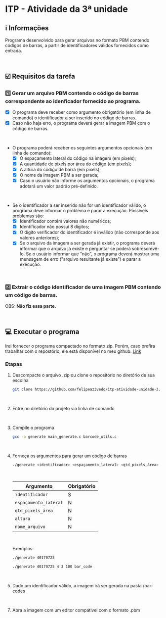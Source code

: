 # ITP - Atividade da 3ª unidade

## ℹ️ Informações

Programa desenvolvido para gerar arquivos no formato PBM contendo códigos de barras, 
a partir de identificadores válidos fornecidos como entrada.

&nbsp;

## ☑️ Requisitos da tarefa

### 1️⃣ Gerar um arquivo PBM contendo o código de barras correspondente ao idenficador fornecido ao programa. 

- [x] O programa deve receber como argumento obrigatório (em linha de comando) o identificador a ser inserido no código de barras.
- [x] Caso não haja erro, o programa deverá gerar a imagem PBM com o código de barras.

&nbsp;

* O programa poderá receber os seguintes argumentos opcionais (em linha de comando): 
  - [x] O espaçamento lateral do código na imagem (em pixels);
  - [x] A quantidade de pixels por área do código (em pixels);
  - [x] A altura do código de barra (em pixels);
  - [x] O nome da imagem PBM a ser gerada;
  - [x] Caso o usuário não informe os argumentos opcionais, o programa adotará um valor padrão pré-definido.
 
&nbsp;
        
* Se o identificador a ser inserido não for um identificador válido, o programa deve informar o problema e parar a execução. Possíveis problemas são:
  - [x] Identificador contém valores não numéricos;
  - [x] Identificador não possui 8 dígitos;
  - [x] O dígito verificador do identificador é inválido (não corresponde aos valores anteriores);
  - [x] Se o arquivo da imagem a ser gerada já existir, o programa deverá informar que o arquivo já existe e perguntar se poderá sobrescrevê-lo. Se o usuário informar que "não", o programa deverá mostrar uma mensagem de erro ("arquivo resultante já existe") e parar a execução.

&nbsp;

### 2️⃣ Extrair o código identificador de uma imagem PBM contendo um código de barras. 
OBS: <b>Não fiz essa parte.</b>

&nbsp;

## 💻 Executar o programa

Irei fornecer o programa compactado no formato zip. Porém, caso prefira trabalhar com o repostório, ele está disponível no meu github.
[Link](https://github.com/felipeaz3vedo/itp-atividade-unidade-3)

### Etapas

1. Descompacte o arquivo .zip ou clone o repositório no diretório de sua escolha

      ```bash
      git clone https://github.com/felipeaz3vedo/itp-atividade-unidade-3.git
      ```

&nbsp;

2. Entre no diretório do projeto via linha de comando

&nbsp;


3. Compile o programa

      ```bash
      gcc -o generate main_generate.c barcode_utils.c
      ```

&nbsp;

4. Forneça os argumentos para gerar um código de barras

      ```bash
      ./generate <identificador> <espaçamento_lateral> <qtd_pixels_área> <altura> <nome_arquivo>
      ```

      &nbsp;

      | Argumento               | Obrigatório |
      |-------------------------|-------------|
      | `identificador`         | S 
      | `espaçamento_lateral`   | N 
      | `qtd_pixels_área`       | N 
      | `altura`                | N 
      | `nome_arquivo`          | N

      &nbsp;

      Exemplos: 
      
      ```bash
      ./generate 40170725
      ```
      
      ```bash
      ./generate 40170725 4 3 100 bar_code
      ```
      
&nbsp;

5. Dado um identificador válido, a imagem irá ser gerada na pasta /bar-codes

&nbsp;

7. Abra a imagem com um editor compátivel com o formato .pbm